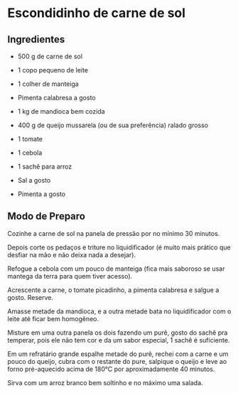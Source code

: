# Escondidinho de carne de sol

## Ingredientes

- 500 g de carne de sol

- 1 copo pequeno de leite

- 1 colher de manteiga

- Pimenta calabresa a gosto

- 1 kg de mandioca bem cozida

- 400 g de queijo mussarela (ou de sua preferência) ralado grosso

- 1 tomate

- 1 cebola

- 1 sachê para arroz

- Sal a gosto

- Pimenta a gosto

## Modo de Preparo

Cozinhe a carne de sol na panela de pressão por no mínimo 30 minutos.

Depois corte os pedaços e triture no liquidificador (é muito mais prático que desfiar na mão e não deixa nada a desejar).

Refogue a cebola com um pouco de manteiga (fica mais saboroso se usar mantega da terra para quem tiver acesso).

Acrescente a carne, o tomate picadinho, a pimenta calabresa e salgue a gosto. Reserve.

Amasse metade da mandioca, e a outra metade bata no liquidificador com o leite até ficar bem homogêneo.

Misture em uma outra panela os dois fazendo um purê, gosto do sachê pra temperar, pois ele não tem cor e da um sabor especial, 1 sachê é suficiente.

Em um refratário grande espalhe metade do purê, rechei com a carne e um pouco do queijo, cubra com o restante do pure, salpique o queijo e leve ao forno pré-aquecido acima de 180°C por aproximadamente 40 minutos.

Sirva com um arroz branco bem soltinho e no máximo uma salada.

